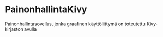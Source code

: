# PainonhallintaKivy
Painonhallintasovellus, jonka graafinen käyttöliittymä on toteutettu Kivy-kirjaston avulla
